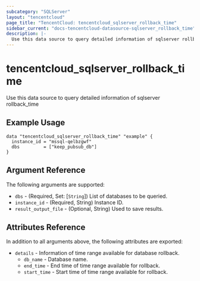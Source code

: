 ```yaml
---
subcategory: "SQLServer"
layout: "tencentcloud"
page_title: "TencentCloud: tencentcloud_sqlserver_rollback_time"
sidebar_current: "docs-tencentcloud-datasource-sqlserver_rollback_time"
description: |-
  Use this data source to query detailed information of sqlserver rollback_time
---
```


# tencentcloud_sqlserver_rollback_time

Use this data source to query detailed information of sqlserver rollback_time

## Example Usage

```hcl
data "tencentcloud_sqlserver_rollback_time" "example" {
  instance_id = "mssql-qelbzgwf"
  dbs         = ["keep_pubsub_db"]
}
```

## Argument Reference

The following arguments are supported:

* `dbs` - (Required, Set: [`String`]) List of databases to be queried.
* `instance_id` - (Required, String) Instance ID.
* `result_output_file` - (Optional, String) Used to save results.

## Attributes Reference

In addition to all arguments above, the following attributes are exported:

* `details` - Information of time range available for database rollback.
  * `db_name` - Database name.
  * `end_time` - End time of time range available for rollback.
  * `start_time` - Start time of time range available for rollback.



